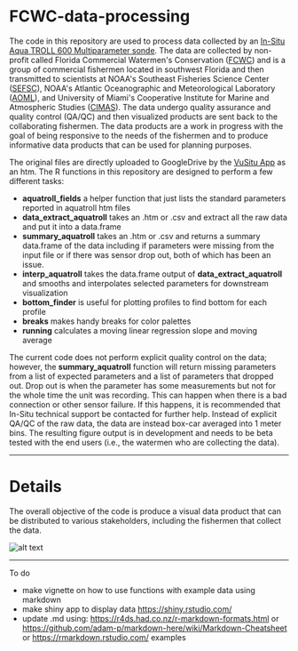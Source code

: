 # FCWC-data-processing

The code in this repository are used to process data collected by an [In-Situ Aqua TROLL 600 Multiparameter sonde](https://in-situ.com/us/aqua-troll-600-multiparameter-sonde). The data are collected by non-profit called Florida Commercial Watermen's Conservation ([FCWC](https://floridawatermen.org)) and is a group of commercial fishermen located in southwest Florida and then transmitted to scientists at NOAA's Southeast Fisheries Science Center ([SEFSC](https://www.fisheries.noaa.gov/about/southeast-fisheries-science-center)), NOAA's Atlantic Oceanographic and Meteorological Laboratory ([AOML](https://www.aoml.noaa.gov/)), and University of Miami's Cooperative Institute for Marine and Atmospheric Studies ([CIMAS](https://cimas.rsmas.miami.edu/)). The data undergo quality assurance and quality control (QA/QC) and then visualized products are sent back to the collaborating fishermen. The data products are a work in progress with the goal of being responsive to the needs of the fishermen and to produce informative data products that can be used for planning purposes.

The original files are directly uploaded to GoogleDrive by the [VuSitu App](https://in-situ.com/us/vusitu-app) as an htm. The R functions in this repository are designed to perform a few different tasks: 

* **aquatroll_fields** a helper function that just lists the standard parameters reported in aquatroll htm files
* **data_extract_aquatroll** takes an .htm or .csv and extract all the raw data and put it into a data.frame
* **summary_aquatroll** takes an .htm or .csv and returns a summary data.frame of the data including if parameters were missing from the input file or if there was sensor drop out, both of which has been an issue.
* **interp_aquatroll** takes the data.frame output of **data_extract_aquatroll** and smooths and interpolates selected parameters for downstream visualization
* **bottom_finder** is useful for plotting profiles to find bottom for each profile
* **breaks** makes handy breaks for color palettes
* **running** calculates a moving linear regression slope and moving average

The current code does not perform explicit quality control on the data; however, the **summary_aquatroll** function will return missing parameters from a list of expected parameters and a list of parameters that dropped out. Drop out is when the parameter has some measurements but not for the whole time the unit was recording. This can happen when there is a bad connection or other sensor failure. If this happens, it is recommended that In-Situ technical support be contacted for further help. Instead of explicit QA/QC of the raw data, the data are instead box-car averaged into 1 meter bins. The resulting figure output is in development and needs to be beta tested with the end users (i.e., the watermen who are collecting the data).


---

# Details

The overall objective of the code is produce a visual data product that can be distributed to various stakeholders, including the fishermen that collect the data.

![alt text](https://github.com/imaginaryfish/FCWC-data-processing/blob/master/figures/FCWC_2019-Oct-12.png "Example data product")

---

To do 

* make vignette on how to use functions with example data using markdown
* make shiny app to display data https://shiny.rstudio.com/
* update .md using: https://r4ds.had.co.nz/r-markdown-formats.html or https://github.com/adam-p/markdown-here/wiki/Markdown-Cheatsheet or https://rmarkdown.rstudio.com/ examples

